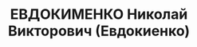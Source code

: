 ---
title: ЕВДОКИМЕНКО Николай Викторович (Евдокиенко)
description: "1906 р., м. Катеринослав, українець, з робітників, чл. ВКП(б), заступник\
  \ начальника політвідділу Сталінської залізниці. \n  01.11.1937 р.звинувачений у\
  \ належності до к/рев. організації, ув'язнений до ВТТ на 10 р. \n  Реабілітований\
  \ 11.04.1956 р."
---